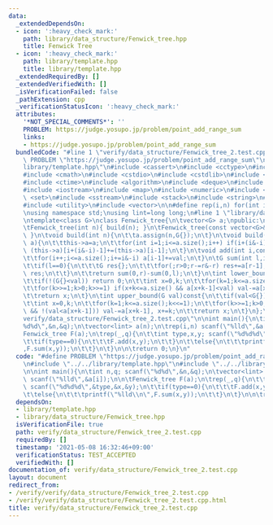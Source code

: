 ```yaml
---
data:
  _extendedDependsOn:
  - icon: ':heavy_check_mark:'
    path: library/data_structure/Fenwick_tree.hpp
    title: Fenwick Tree
  - icon: ':heavy_check_mark:'
    path: library/template.hpp
    title: library/template.hpp
  _extendedRequiredBy: []
  _extendedVerifiedWith: []
  _isVerificationFailed: false
  _pathExtension: cpp
  _verificationStatusIcon: ':heavy_check_mark:'
  attributes:
    '*NOT_SPECIAL_COMMENTS*': ''
    PROBLEM: https://judge.yosupo.jp/problem/point_add_range_sum
    links:
    - https://judge.yosupo.jp/problem/point_add_range_sum
  bundledCode: "#line 1 \"verify/data_structure/Fenwick_tree_2.test.cpp\"\n#define\
    \ PROBLEM \"https://judge.yosupo.jp/problem/point_add_range_sum\"\n\n#line 1 \"\
    library/template.hpp\"\n#include <cassert>\n#include <cctype>\n#include <chrono>\n\
    #include <cmath>\n#include <cstdio>\n#include <cstdlib>\n#include <cstring>\n\
    #include <ctime>\n#include <algorithm>\n#include <deque>\n#include <functional>\n\
    #include <iostream>\n#include <map>\n#include <numeric>\n#include <queue>\n#include\
    \ <set>\n#include <sstream>\n#include <stack>\n#include <string>\n#include <tuple>\n\
    #include <utility>\n#include <vector>\n\n#define rep(i,n) for(int i=0;i<(n);i++)\n\
    \nusing namespace std;\nusing lint=long long;\n#line 1 \"library/data_structure/Fenwick_tree.hpp\"\
    \ntemplate<class G>\nclass Fenwick_tree{\n\tvector<G> a;\npublic:\n\tFenwick_tree(){}\n\
    \tFenwick_tree(int n){ build(n); }\n\tFenwick_tree(const vector<G>& a){ build(a);\
    \ }\n\tvoid build(int n){\n\t\ta.assign(n,G{});\n\t}\n\tvoid build(const vector<G>&\
    \ a){\n\t\tthis->a=a;\n\t\tfor(int i=1;i<=a.size();i++) if(i+(i&-i)<=a.size())\
    \ (this->a)[i+(i&-i)-1]+=(this->a)[i-1];\n\t}\n\tvoid add(int i,const G& val){\n\
    \t\tfor(i++;i<=a.size();i+=i&-i) a[i-1]+=val;\n\t}\n\tG sum(int l,int r)const{\n\
    \t\tif(l==0){\n\t\t\tG res{};\n\t\t\tfor(;r>0;r-=r&-r) res+=a[r-1];\n\t\t\treturn\
    \ res;\n\t\t}\n\t\treturn sum(0,r)-sum(0,l);\n\t}\n\tint lower_bound(G val)const{\n\
    \t\tif(!(G{}<val)) return 0;\n\t\tint x=0,k;\n\t\tfor(k=1;k<=a.size();k<<=1);\n\
    \t\tfor(k>>=1;k>0;k>>=1) if(x+k<=a.size() && a[x+k-1]<val) val-=a[x+k-1], x+=k;\n\
    \t\treturn x;\n\t}\n\tint upper_bound(G val)const{\n\t\tif(val<G{}) return 0;\n\
    \t\tint x=0,k;\n\t\tfor(k=1;k<=a.size();k<<=1);\n\t\tfor(k>>=1;k>0;k>>=1) if(x+k<=a.size()\
    \ && !(val<a[x+k-1])) val-=a[x+k-1], x+=k;\n\t\treturn x;\n\t}\n};\n#line 5 \"\
    verify/data_structure/Fenwick_tree_2.test.cpp\"\n\nint main(){\n\tint n,q; scanf(\"\
    %d%d\",&n,&q);\n\tvector<lint> a(n);\n\trep(i,n) scanf(\"%lld\",&a[i]);\n\n\t\
    Fenwick_tree F(a);\n\trep(_,q){\n\t\tint type,x,y; scanf(\"%d%d%d\",&type,&x,&y);\n\
    \t\tif(type==0){\n\t\t\tF.add(x,y);\n\t\t}\n\t\telse{\n\t\t\tprintf(\"%lld\\n\"\
    ,F.sum(x,y));\n\t\t}\n\t}\n\n\treturn 0;\n}\n"
  code: "#define PROBLEM \"https://judge.yosupo.jp/problem/point_add_range_sum\"\n\
    \n#include \"../../library/template.hpp\"\n#include \"../../library/data_structure/Fenwick_tree.hpp\"\
    \n\nint main(){\n\tint n,q; scanf(\"%d%d\",&n,&q);\n\tvector<lint> a(n);\n\trep(i,n)\
    \ scanf(\"%lld\",&a[i]);\n\n\tFenwick_tree F(a);\n\trep(_,q){\n\t\tint type,x,y;\
    \ scanf(\"%d%d%d\",&type,&x,&y);\n\t\tif(type==0){\n\t\t\tF.add(x,y);\n\t\t}\n\
    \t\telse{\n\t\t\tprintf(\"%lld\\n\",F.sum(x,y));\n\t\t}\n\t}\n\n\treturn 0;\n}"
  dependsOn:
  - library/template.hpp
  - library/data_structure/Fenwick_tree.hpp
  isVerificationFile: true
  path: verify/data_structure/Fenwick_tree_2.test.cpp
  requiredBy: []
  timestamp: '2021-05-08 16:32:46+09:00'
  verificationStatus: TEST_ACCEPTED
  verifiedWith: []
documentation_of: verify/data_structure/Fenwick_tree_2.test.cpp
layout: document
redirect_from:
- /verify/verify/data_structure/Fenwick_tree_2.test.cpp
- /verify/verify/data_structure/Fenwick_tree_2.test.cpp.html
title: verify/data_structure/Fenwick_tree_2.test.cpp
---
```

